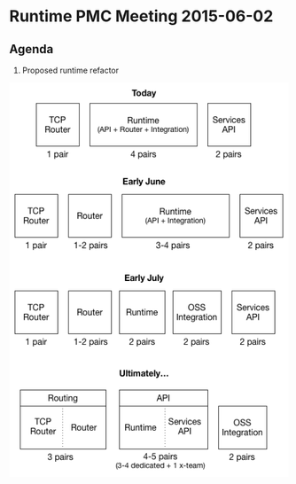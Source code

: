 # Runtime PMC Meeting 2015-06-02

## Agenda

1. Proposed runtime refactor

  ![runtime-refactor](runtime-refactor.png)
